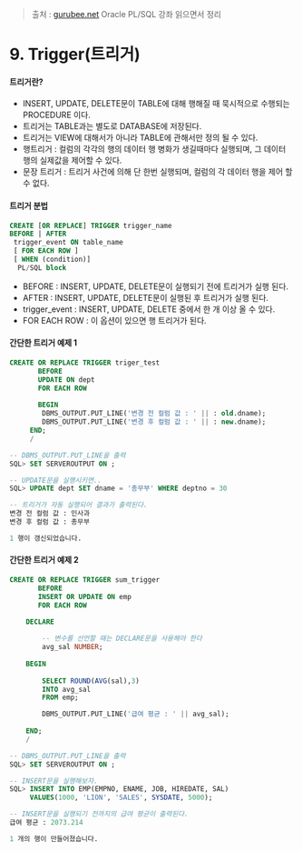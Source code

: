 > 출처 : [gurubee.net](http://gurubee.net/oracle/plsql) Oracle PL/SQL 강좌 읽으면서 정리

# 9. Trigger(트리거)
#### 트리거란?
- INSERT, UPDATE, DELETE문이 TABLE에 대해 행해질 때 묵시적으로 수행되는 PROCEDURE 이다.
- 트리거는 TABLE과는 별도로 DATABASE에 저장된다.
- 트리거는 VIEW에 대해서가 아니라 TABLE에 관해서만 정의 될 수 있다.
- 행트리거 : 컬럼의 각각의 행의 데이터 행 병화가 생길때마다 실행되며, 그 데이터 행의 실제값을 제어할 수 있다.
- 문장 트리거 : 트리거 사건에 의해 단 한번 실행되며, 컬럼의 각 데이터 행을 제어 할 수 없다.

#### 트리거 분법
```sql
CREATE [OR REPLACE] TRIGGER trigger_name
BEFORE | AFTER
 trigger_event ON table_name
 [ FOR EACH ROW ]
 [ WHEN (condition)]
  PL/SQL block
```

- BEFORE : INSERT, UPDATE, DELETE문이 실행되기 전에 트리거가 실행 된다.
- AFTER : INSERT, UPDATE, DELETE문이 실행된 후 트리거가 실행 된다.
- trigger_event : INSERT, UPDATE, DELETE 중에서 한 개 이상 올 수 있다.
- FOR EACH ROW : 이 옵션이 있으면 행 트리거가 된다.

#### 간단한 트리거 예제 1
```sql
CREATE OR REPLACE TRIGGER triger_test
       BEFORE
       UPDATE ON dept
       FOR EACH ROW
	   
	   BEGIN
        DBMS_OUTPUT.PUT_LINE('변경 전 컬럼 값 : ' || : old.dname);
        DBMS_OUTPUT.PUT_LINE('변경 후 컬럼 값 : ' || : new.dname);
     END;
     /

-- DBMS_OUTPUT.PUT_LINE을 출력
SQL> SET SERVEROUTPUT ON ; 

-- UPDATE문을 실행시키면.. 
SQL> UPDATE dept SET dname = '총무부' WHERE deptno = 30

-- 트리거가 자동 실행되어 결과가 출력된다. 
변경 전 컬럼 값 : 인사과
변경 후 컬럼 값 : 총무부

1 행이 갱신되었습니다.
```

#### 간단한 트리거 예제 2
```sql
CREATE OR REPLACE TRIGGER sum_trigger
       BEFORE
       INSERT OR UPDATE ON emp
       FOR EACH ROW

    DECLARE
	
        -- 변수를 선언할 때는 DECLARE문을 사용해야 한다 
        avg_sal NUMBER;
	
    BEGIN
	
        SELECT ROUND(AVG(sal),3)
        INTO avg_sal
        FROM emp;

        DBMS_OUTPUT.PUT_LINE('급여 평균 : ' || avg_sal);
	
    END; 
    /

-- DBMS_OUTPUT.PUT_LINE을 출력
SQL> SET SERVEROUTPUT ON ;

-- INSERT문을 실행해보자.
SQL> INSERT INTO EMP(EMPNO, ENAME, JOB, HIREDATE, SAL)
     VALUES(1000, 'LION', 'SALES', SYSDATE, 5000);

-- INSERT문을 실행되기 전까지의 급여 평균이 출력된다. 
급여 평균 : 2073.214

1 개의 행이 만들어졌습니다.
```